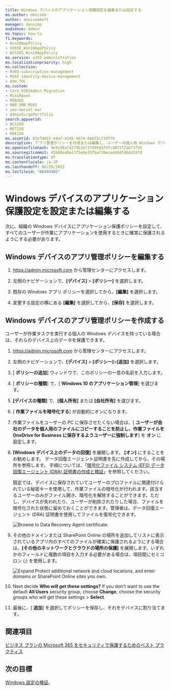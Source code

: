 ```yaml
---
title: Windows デバイスのアプリケーション保護設定を編集または設定する
ms.author: deniseb
author: denisebmsft
manager: dansimp
audience: Admin
ms.topic: how-to
f1.keywords:
- Win10AppPolicy
- O365E_Win10AppPolicy
- BCS365_Win10AppPolicy
ms.service: o365-administration
ms.localizationpriority: high
ms.collection:
- M365-subscription-management
- M365-identity-device-management
- Adm_TOC
ms.custom:
- Core_O365Admin_Migration
- MiniMaven
- MSB365
- OKR_SMB_M365
- seo-marvel-mar
- AdminSurgePortfolio
search.appverid:
- BCS160
- MET150
- MOE150
ms.assetid: 02e74022-44af-414b-9d74-0ebf5c2197f0
description: アプリ管理ポリシーを作成または編集し、ユーザーの個人用 Windows デバイスで作業ファイルを保護する方法について説明します。
ms.openlocfilehash: 9e9c98af4279b3e7370959375fc4872f21b73f55
ms.sourcegitcommit: d1b60ed9a11f5e6e35fbaf30ecaeb9dfd6dd197d
ms.translationtype: HT
ms.contentlocale: ja-JP
ms.lasthandoff: 06/29/2022
ms.locfileid: "66493405"
---
```

# <a name="set-or-edit-application-protection-settings-for-windows-devices"></a>Windows デバイスのアプリケーション保護設定を設定または編集する

次に、組織の Windows デバイスにアプリケーション保護ポリシーを設定して、すべてのユーザーが作業にアプリケーションを使用するときに確実に保護されるようにする必要があります。

## <a name="edit-an-app-management-policy-for-windows-devices"></a>Windows デバイスのアプリ管理ポリシーを編集する

1. <a href="https://go.microsoft.com/fwlink/p/?linkid=837890" target="_blank">https://admin.microsoft.com</a> から管理センターにアクセスします。     

2. 左側のナビゲーションで、**[デバイス]** \> **[ポリシー]** を選択します。

3. 既存の Windows アプリ ポリシーを選択してから、**[編集]** を選択します。

4. 変更する設定の横にある **[編集]** を選択してから、**[保存]** を選択します。

## <a name="create-an-app-management-policy-for-windows-devices"></a>Windows デバイスのアプリ管理ポリシーを作成する

ユーザーが作業タスクを実行する個人の Windows デバイスを持っている場合は、それらのデバイス上のデータを保護できます。
  
1. <a href="https://go.microsoft.com/fwlink/p/?linkid=837890" target="_blank">https://admin.microsoft.com</a> から管理センターにアクセスします。 

2. 左側のナビゲーションで、**[デバイス]** \> **[ポリシー]**\>**[追加]** を選択します。

3. [ **ポリシーの追加**] ウィンドウで、このポリシーの一意の名前を入力します。 

4. [ **ポリシーの種類**] で、[ **Windows 10 のアプリケーション管理**] を選びます。

5. **[デバイスの種類]** で、**[個人所有]** または **[会社所有]** を選びます。

6. [ **作業ファイルを暗号化する**] が自動的にオンになります。 

7. 作業ファイルをユーザーの PC に保存させたくない場合は、[ **ユーザーが会社のデータを個人用のファイルにコピーすることを防止し、作業ファイルを OneDrive for Business に保存するようユーザーに強制します**] を **オン** に設定します。 

8. **[Windows デバイス上のデータの回復]** を展開します。 **[オン]** にすることをお勧めします。
    データ回復エージェント証明書を先に作成してから、その場所を参照します。 手順については、「[暗号化ファイル システム (EFS) データ回復エージェント (DRA) 証明書の作成と検証](/windows/security/information-protection/windows-information-protection/create-and-verify-an-efs-dra-certificate)」を参照してください。

    既定では、デバイスに保存されていてユーザーのプロファイルに関連付けられている秘密キーを使用して、作業ファイルの暗号化が行われます。該当するユーザーのみがファイル開き、暗号化を解除することができます。ただし、デバイスが失われたり、ユーザーが削除されたりした場合、ファイルを暗号化された状態に留めておくことができます。管理者は、データ回復エージェント (DRA) 証明書を使用してファイルを復号化できます。

    ![Browse to Data Recovery Agent certificate.](./../media/7d7d664f-b72f-4293-a3e7-d0fa7371366c.png)
  
9. その他のドメインまたは SharePoint Online の場所を追加してリストに表示されているアプリ内のすべてのファイルが確実に保護されるようにする場合は、**[その他のネットワークとクラウドの場所の保護]** を展開します。いずれかのフィールドに複数の項目を入力する必要がある場合は、項目間にセミコロン (;) を使用します。

    ![Expand Protect additional network and cloud locations, and enter domains or SharePoint Online sites you own.](./../media/7afaa0c7-ba53-456d-8c61-312c45e09625.png)
  
10. Next decide **Who will get these settings?** If you don't want to use the default **All Users** security group, choose **Change**, choose the security groups who will get these settings \> **Select**.
11. 最後に、[ **追加**] を選択してポリシーを保存し、それをデバイスに割り当てます。

## <a name="see-also"></a>関連項目

[ビジネス プランの Microsoft 365 をセキュリティで保護するためのベスト プラクティス](../admin/security-and-compliance/secure-your-business-data.md)

## <a name="next-objective"></a>次の目標

[Windows 設定の検証](m365bp-validate-settings-on-windows-10-pcs.md)。